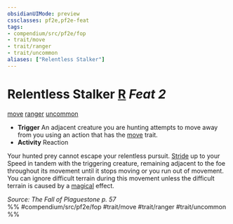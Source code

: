 ```yaml
---
obsidianUIMode: preview
cssclasses: pf2e,pf2e-feat
tags:
- compendium/src/pf2e/fop
- trait/move
- trait/ranger
- trait/uncommon
aliases: ["Relentless Stalker"]
---
```

# Relentless Stalker  [R](rules/core-rulebook/chapter-9-playing-the-game.md#Actions "Reaction") *Feat 2*  
[move](rules/traits/move.md "Move Combat Trait")  [ranger](rules/traits/ranger.md "Ranger Class Trait")  [uncommon](rules/traits/uncommon.md "Uncommon Rarity Trait")  

- **Trigger** An adjacent creature you are hunting attempts to move away from you using an action that has the [move](rules/traits/move.md "Move Combat Trait") trait.
- **Activity** Reaction

Your hunted prey cannot escape your relentless pursuit. [Stride](rules/actions/stride.md) up to your Speed in tandem with the triggering creature, remaining adjacent to the foe throughout its movement until it stops moving or you run out of movement. You can ignore difficult terrain during this movement unless the difficult terrain is caused by a [magical](rules/traits/magical.md "Magical Item Trait") effect.

*Source: The Fall of Plaguestone p. 57*  
%% #compendium/src/pf2e/fop #trait/move #trait/ranger #trait/uncommon %%